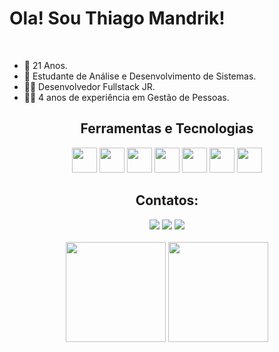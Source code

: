 

# Ola! Sou Thiago Mandrik!
<br>

- 🎂 21 Anos.
- 📖 Estudante de Análise e Desenvolvimento de Sistemas.
- 👨‍💻 Desenvolvedor Fullstack JR.
- 🧑‍💼 4 anos de experiência em Gestão de Pessoas.

<div align="center">
  
## Ferramentas e Tecnologias
<div>
  <img src="https://cdn.jsdelivr.net/gh/devicons/devicon/icons/python/python-original.svg" width="40" height="40"/>
  <img src="https://cdn.jsdelivr.net/gh/devicons/devicon/icons/html5/html5-plain.svg" width="40" heigth="40"/>
  <img src="https://cdn.jsdelivr.net/gh/devicons/devicon/icons/css3/css3-plain.svg" width="40" heigth="40"/>
  <img src="https://cdn.jsdelivr.net/gh/devicons/devicon/icons/bootstrap/bootstrap-plain.svg" width="40" heigth="40"/>
  <img src="https://cdn.jsdelivr.net/gh/devicons/devicon/icons/javascript/javascript-plain.svg" width="40" heigth="40"/>
  <img src="https://cdn.jsdelivr.net/gh/devicons/devicon/icons/pandas/pandas-original.svg" width="40" height="40"/>
  <img src="https://cdn.jsdelivr.net/gh/devicons/devicon/icons/git/git-original.svg" width="40" height="40"/>
</div>

## Contatos:

<div>
  <a href="https://www.linkedin.com/in/thiago-mandrik" target="_blank"><img src="https://img.shields.io/badge/-LinkedIn-%230077B5?style=for-the-badge&logo=linkedin&logoColor=white" target="_blank"></a>   
  <a href="https://instagram.com/niedmandrik" target="_blank"><img src="https://img.shields.io/badge/-Instagram-%23E4405F?style=for-the-badge&logo=instagram&logoColor=white" target="_blank"></a>
  <a href = "mailto:thiagomandrik@gmail.com"><img src="https://img.shields.io/badge/Gmail-D14836?style=for-the-badge&logo=gmail&logoColor=white" target="_blank"></a>

</div>
<br>

<div>
  <img height="160em" src="https://github-readme-stats.vercel.app/api/top-langs/?username=thiagomandrik&layout=compact&theme=radical"/>
  <img height="160em" src="https://github-readme-stats.vercel.app/api?username=thiagomandrik&show_icons=true&theme=radical&include_all_commits=true&count_private=true"/>
</div>
</div>
